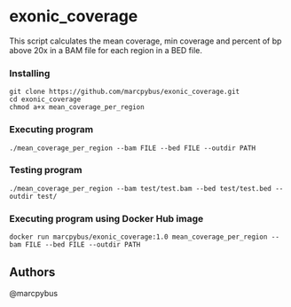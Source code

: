 # exonic_coverage

This script calculates the mean coverage, min coverage and percent of bp above 20x in a BAM file for each region in a BED file.

### Installing

```
git clone https://github.com/marcpybus/exonic_coverage.git
cd exonic_coverage
chmod a+x mean_coverage_per_region
```

### Executing program

```
./mean_coverage_per_region --bam FILE --bed FILE --outdir PATH
```

### Testing program

```
./mean_coverage_per_region --bam test/test.bam --bed test/test.bed --outdir test/
```

### Executing program using Docker Hub image

```
docker run marcpybus/exonic_coverage:1.0 mean_coverage_per_region --bam FILE --bed FILE --outdir PATH
```

## Authors

@marcpybus

